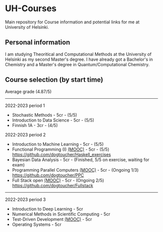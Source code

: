 # UH-Courses
Main repository for Course information and potential links for me at University of Helsinki.

## Personal information
I am studying Theoritical and Computational Methods at the University of Helsinki as my second Master's degree. I have already got a Bachelor's in Chemistry and a Master's degree in Quantum/Computational Chemistry.

## Course selection (by start time)

Average grade (4.87/5)

---

2022-2023 period 1
- Stochastic Methods - 5cr - (5/5)
- Introduction to Data Science - 5cr - (5/5)
- Finnish 1A - 3cr - (4/5)

2022-2023 period 2
- Introduction to Machine Learning - 5cr - (5/5)
- Functional Programming (I) [(MOOC)](https://haskell.mooc.fi/) - 5cr - (5/5)
  https://github.com/dogtoucher/Haskell_exercises
- Bayesian Data Analysis - 5cr - (Finished, 5/5 on exercise, waiting for exam)
- Programming Parallel Computers [(MOOC)](https://ppc.cs.aalto.fi/) - 5cr - (Ongoing 1/3)
  https://github.com/dogtoucher/PPC
- Full Stack open [(MOOC)](https://fullstackopen.com/en/) - 5cr - (Ongoing 2/5)
  https://github.com/dogtoucher/Fullstack
---

2022-2023 period 3
- Introduction to Deep Learning - 5cr
- Numerical Methods in Scientific Computing - 5cr
- Test-Driven Development [(MOOC)](https://tdd.mooc.fi/) - 5cr
- Operating Systems - 5cr

